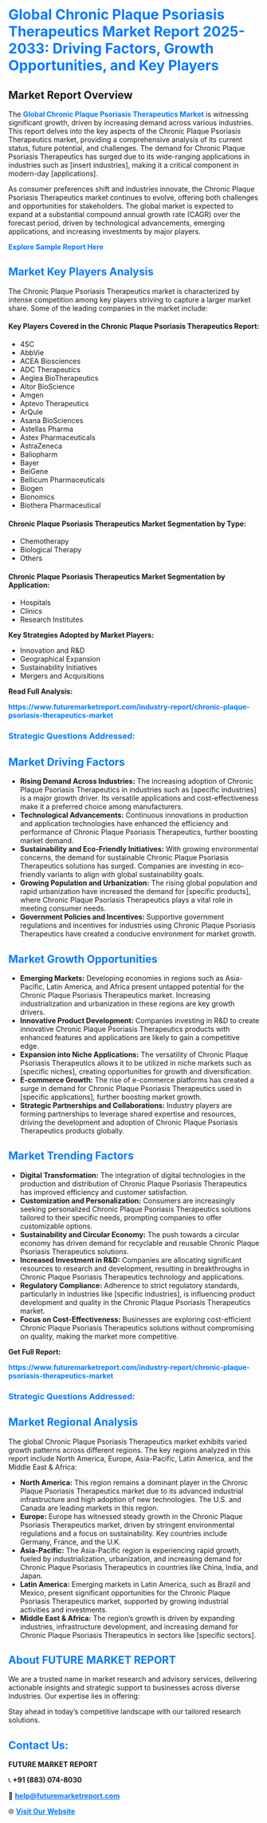 <h1 style="color: #007BFF;">Global Chronic Plaque Psoriasis Therapeutics Market Report 2025-2033: Driving Factors, Growth Opportunities, and Key Players</h1>

<section id="overview">
<h2>Market Report Overview</h2>
<p>The <a href="https://www.futuremarketreport.com/industry-report/chronic-plaque-psoriasis-therapeutics-market" style="color: #007BFF; text-decoration: none;"><strong>Global Chronic Plaque Psoriasis Therapeutics Market</strong></a> is witnessing significant growth, driven by increasing demand across various industries. This report delves into the key aspects of the Chronic Plaque Psoriasis Therapeutics market, providing a comprehensive analysis of its current status, future potential, and challenges. The demand for Chronic Plaque Psoriasis Therapeutics has surged due to its wide-ranging applications in industries such as [insert industries], making it a critical component in modern-day [applications].</p>
<p>As consumer preferences shift and industries innovate, the Chronic Plaque Psoriasis Therapeutics market continues to evolve, offering both challenges and opportunities for stakeholders. The global market is expected to expand at a substantial compound annual growth rate (CAGR) over the forecast period, driven by technological advancements, emerging applications, and increasing investments by major players.</p>
</section>

<section id="overview">
<p><a href="https://www.futuremarketreport.com/request-sample/reportId=34183" style="color: #007BFF; text-decoration: none;"><strong>Explore Sample Report Here</strong></a></p>
</section>

<section id="key-players">
<h2 style="color: #007BFF;">Market Key Players Analysis</h2>
<p>The Chronic Plaque Psoriasis Therapeutics market is characterized by intense competition among key players striving to capture a larger market share. Some of the leading companies in the market include:</p>
<h4>Key Players Covered in the Chronic Plaque Psoriasis Therapeutics Report:</h4>
<ul><li>4SC</li><li>AbbVie</li><li>ACEA Biosciences</li><li>ADC Therapeutics</li><li>Aeglea BioTherapeutics</li><li>Altor BioScience</li><li>Amgen</li><li>Aptevo Therapeutics</li><li>ArQule</li><li>Asana BioSciences</li><li>Astellas Pharma</li><li>Astex Pharmaceuticals</li><li>AstraZeneca</li><li>Baliopharm</li><li>Bayer</li><li>BeiGene</li><li>Bellicum Pharmaceuticals</li><li>Biogen</li><li>Bionomics</li><li>Biothera Pharmaceutical</li></ul>
<h4>Chronic Plaque Psoriasis Therapeutics Market Segmentation by Type:</h4>
<ul><li>Chemotherapy</li><li>Biological Therapy</li><li>Others</li></ul>

<h4>Chronic Plaque Psoriasis Therapeutics Market Segmentation by Application:</h4>
<ul><li>Hospitals</li><li>Clinics</li><li>Research Institutes</li></ul>
<p><strong>Key Strategies Adopted by Market Players:</strong></p>
<ul>
<li>Innovation and R&D</li>
<li>Geographical Expansion</li>
<li>Sustainability Initiatives</li>
<li>Mergers and Acquisitions</li>
</ul>
</section>

<section>
<p><strong>Read Full Analysis: </strong></p><a href="https://www.futuremarketreport.com/industry-report/chronic-plaque-psoriasis-therapeutics-market" style="color: #007BFF; text-decoration: none;"><strong>https://www.futuremarketreport.com/industry-report/chronic-plaque-psoriasis-therapeutics-market</strong></a>
<h3 style="color: #007BFF;">Strategic Questions Addressed:</h3>
</section>

<section id="driving-factors">
<h2 style="color: #007BFF;">Market Driving Factors</h2>
<ul>
<li><strong>Rising Demand Across Industries:</strong> The increasing adoption of Chronic Plaque Psoriasis Therapeutics in industries such as [specific industries] is a major growth driver. Its versatile applications and cost-effectiveness make it a preferred choice among manufacturers.</li>
<li><strong>Technological Advancements:</strong> Continuous innovations in production and application technologies have enhanced the efficiency and performance of Chronic Plaque Psoriasis Therapeutics, further boosting market demand.</li>
<li><strong>Sustainability and Eco-Friendly Initiatives:</strong> With growing environmental concerns, the demand for sustainable Chronic Plaque Psoriasis Therapeutics solutions has surged. Companies are investing in eco-friendly variants to align with global sustainability goals.</li>
<li><strong>Growing Population and Urbanization:</strong> The rising global population and rapid urbanization have increased the demand for [specific products], where Chronic Plaque Psoriasis Therapeutics plays a vital role in meeting consumer needs.</li>
<li><strong>Government Policies and Incentives:</strong> Supportive government regulations and incentives for industries using Chronic Plaque Psoriasis Therapeutics have created a conducive environment for market growth.</li>
</ul>
</section>

<section id="growth-opportunities">
<h2 style="color: #007BFF;">Market Growth Opportunities</h2>
<ul>
<li><strong>Emerging Markets:</strong> Developing economies in regions such as Asia-Pacific, Latin America, and Africa present untapped potential for the Chronic Plaque Psoriasis Therapeutics market. Increasing industrialization and urbanization in these regions are key growth drivers.</li>
<li><strong>Innovative Product Development:</strong> Companies investing in R&D to create innovative Chronic Plaque Psoriasis Therapeutics products with enhanced features and applications are likely to gain a competitive edge.</li>
<li><strong>Expansion into Niche Applications:</strong> The versatility of Chronic Plaque Psoriasis Therapeutics allows it to be utilized in niche markets such as [specific niches], creating opportunities for growth and diversification.</li>
<li><strong>E-commerce Growth:</strong> The rise of e-commerce platforms has created a surge in demand for Chronic Plaque Psoriasis Therapeutics used in [specific applications], further boosting market growth.</li>
<li><strong>Strategic Partnerships and Collaborations:</strong> Industry players are forming partnerships to leverage shared expertise and resources, driving the development and adoption of Chronic Plaque Psoriasis Therapeutics products globally.</li>
</ul>
</section>

<section id="trending-factors">
<h2 style="color: #007BFF;">Market Trending Factors</h2>
<ul>
<li><strong>Digital Transformation:</strong> The integration of digital technologies in the production and distribution of Chronic Plaque Psoriasis Therapeutics has improved efficiency and customer satisfaction.</li>
<li><strong>Customization and Personalization:</strong> Consumers are increasingly seeking personalized Chronic Plaque Psoriasis Therapeutics solutions tailored to their specific needs, prompting companies to offer customizable options.</li>
<li><strong>Sustainability and Circular Economy:</strong> The push towards a circular economy has driven demand for recyclable and reusable Chronic Plaque Psoriasis Therapeutics solutions.</li>
<li><strong>Increased Investment in R&D:</strong> Companies are allocating significant resources to research and development, resulting in breakthroughs in Chronic Plaque Psoriasis Therapeutics technology and applications.</li>
<li><strong>Regulatory Compliance:</strong> Adherence to strict regulatory standards, particularly in industries like [specific industries], is influencing product development and quality in the Chronic Plaque Psoriasis Therapeutics market.</li>
<li><strong>Focus on Cost-Effectiveness:</strong> Businesses are exploring cost-efficient Chronic Plaque Psoriasis Therapeutics solutions without compromising on quality, making the market more competitive.</li>
</ul>
</section>

<section>
<p><strong>Get Full Report: </strong></p><a href="https://www.futuremarketreport.com/industry-report/chronic-plaque-psoriasis-therapeutics-market" style="color: #007BFF; text-decoration: none;"><strong>https://www.futuremarketreport.com/industry-report/chronic-plaque-psoriasis-therapeutics-market</strong></a>
<h3 style="color: #007BFF;">Strategic Questions Addressed:</h3>
</section>


<section id="regional-analysis">
<h2 style="color: #007BFF;">Market Regional Analysis</h2>
<p>The global Chronic Plaque Psoriasis Therapeutics market exhibits varied growth patterns across different regions. The key regions analyzed in this report include North America, Europe, Asia-Pacific, Latin America, and the Middle East & Africa:</p>
<ul>
<li><strong>North America:</strong> This region remains a dominant player in the Chronic Plaque Psoriasis Therapeutics market due to its advanced industrial infrastructure and high adoption of new technologies. The U.S. and Canada are leading markets in this region.</li>
<li><strong>Europe:</strong> Europe has witnessed steady growth in the Chronic Plaque Psoriasis Therapeutics market, driven by stringent environmental regulations and a focus on sustainability. Key countries include Germany, France, and the U.K.</li>
<li><strong>Asia-Pacific:</strong> The Asia-Pacific region is experiencing rapid growth, fueled by industrialization, urbanization, and increasing demand for Chronic Plaque Psoriasis Therapeutics in countries like China, India, and Japan.</li>
<li><strong>Latin America:</strong> Emerging markets in Latin America, such as Brazil and Mexico, present significant opportunities for the Chronic Plaque Psoriasis Therapeutics market, supported by growing industrial activities and investments.</li>
<li><strong>Middle East & Africa:</strong> The region’s growth is driven by expanding industries, infrastructure development, and increasing demand for Chronic Plaque Psoriasis Therapeutics in sectors like [specific sectors].</li>
</ul>
</section>

<footer>
<h2 style="color: #007BFF;">About FUTURE MARKET REPORT</h2>
<p>We are a trusted name in market research and advisory services, delivering actionable insights and strategic support to businesses across diverse industries. Our expertise lies in offering:</p>

<p>Stay ahead in today’s competitive landscape with our tailored research solutions.</p>

<h2 style="color: #007BFF;">Contact Us:</h2>
<p><strong>FUTURE MARKET REPORT</strong></p>
<p>📞 <strong>+91 (883) 074-8030</strong></p>
<p>📧 <strong><a href="mailto:help@futuremarketreport.com" style="color: #007BFF;">help@futuremarketreport.com</a></strong></p>
<p>🌐 <strong><a href="https://www.futuremarketreport.com/" style="color: #007BFF;">Visit Our Website</a></strong></p>
</footer>